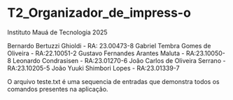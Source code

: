 # T2_Organizador_de_impress-o
Instituto Mauá de Tecnologia 2025

Bernardo Bertuzzi Ghioldi - RA: 23.00473-8
Gabriel Tembra Gomes de Oliveira - RA:22.10051-2 
Gustavo Fernandes Arantes Maluta - RA:23.10050-8 
Leonardo Condrasisen - RA:23.01270-6 
João Carlos de Oliveira Serrano - RA:23.10205-5 
João Yuuki Shimbori Lopes - RA:23.01339-7


O arquivo teste.txt é uma sequencia de entradas que demonstra todos os comandos presentes na aplicação.
